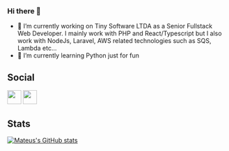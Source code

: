 ### Hi there 👋 

- 🔭 I’m currently working on Tiny Software LTDA as a Senior Fullstack Web Developer. I mainly work with PHP and React/Typescript but I also work with NodeJs, Laravel, AWS related technologies such as SQS, Lambda etc...
- 🌱 I’m currently learning Python just for fun

## Social
<p align="left"> 
<a href="https://www.github.com/mateusdeitos" target="_blank" rel="noreferrer"><img src="https://raw.githubusercontent.com/danielcranney/readme-generator/main/public/icons/socials/github.svg" width="32" height="32" /></a> 
<a href="https://www.linkedin.com/in/mateus-deitos" target="_blank" rel="noreferrer"><img src="https://raw.githubusercontent.com/danielcranney/readme-generator/main/public/icons/socials/linkedin.svg" width="32" height="32" /></a></p>

## Stats
[![Mateus's GitHub stats](https://github-readme-stats.vercel.app/api?username=mateusdeitos&show_icons=true)](https://github.com/mateusdeitos)
<!--
**mateusdeitos/mateusdeitos** is a ✨ _special_ ✨ repository because its `README.md` (this file) appears on your GitHub profile.

